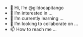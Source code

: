 - 👋 Hi, I’m @gildocapitango
- 👀 I’m interested in ...
- 🌱 I’m currently learning ...
- 💞️ I’m looking to collaborate on ...
- 📫 How to reach me ...

<!---
gildocapitango/gildocapitango is a ✨ special ✨ repository because its `README.md` (this file) appears on your GitHub profile.
You can click the Preview link to take a look at your changes.
--->
